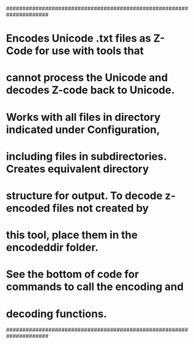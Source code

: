 #####################################################################
# Encodes Unicode .txt files as Z-Code for use with tools that      #
# cannot process the Unicode and decodes Z-code back to Unicode.    #
#                                                                   #
# Works with all files in directory indicated under Configuration,  #
# including files in subdirectories. Creates equivalent directory   #
# structure for output. To decode z-encoded files not created by    #
# this tool, place them in the encodeddir folder.                   #
#                                                                   #
# See the bottom of code for commands to call the encoding and      #
# decoding functions.                                               #
#####################################################################